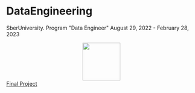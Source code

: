 # DataEngineering
SberUniversity. Program "Data Engineer"
August 29, 2022 -  February 28, 2023

<div id="header" align="center">
  <img src="[https://media.giphy.com/media/M9gbBd9nbDrOTu1Mqx/giphy.gif](https://img2.joyreactor.cc/pics/post/%D0%B3%D0%B8%D1%84%D0%BA%D0%B8- %D1%81%D0%B0%D0%BC%D1%81%D1%83%D0%BD%D0%B3-%D0%B2%D0%B7%D1%80%D1%8B%D0%B2%D0%BE%D0%BE%D0%BF%D0%B0%D1%81%D0%BD%D0%BE%D1%81%D1%82%D1%8C-%D0%A1%D0%B8%D0%BC%D0%BF%D1%81%D0%BE%D0%BD%D1%8B-3419525.gif)" width="100"/>
</div>

<a style="display:block" href="https://github.com/Art9050/DataEngineering/tree/main/final_project">
  <div class="xyz">Final Project</div>
</a>

<!--
- Базовый модуль 
August 29, 2022 - 31.10.2022
Python, SQL

- Профильный модуль 
31.10.2022 – 28.02.2023

Слушатели научатся настраивать и автоматизировать процессы сбора, трансформации, очистки, хранения и первичного анализа данных с помощью SQL и Python на примерах реальных задач, реализует собственный проект! Проект составлен в виде типичного технического задания, которое получает Data Engineer в рамках выполнения своей работы, и позволит участникам курса решить задачу, максимально приближенную к рабочей, с нуля реализовав полноценный ETL процесс.

• проектирование БД;
• обзор DDL, DML, пару слов о TCL;
• агрегации, union, join;
• работа со временем;
• очистка данных;
• регулярные выражения;
• основы Python и SQLite;
• оконные (аналитические) функции;
• основы хранилищ данных;
• паттерны хранения данных;
• инкрементальная загрузка;
• master data management;
• основы *nix и bash, cron.

SQL для работы с данными в DWH
Знать:
базовый синтаксис SQL, методологии и технологии проектирования и использования баз данных, особенности системы управления базами данных, основы проектирования хранилищ данных (DWH), оконные функции, основные методы работы со временем, методы очистки данных, методы инкрементальной загрузки, bash-команды, автоинкремент в Oracle и других СУБД, методы оптимизации запросов, методы построения и автоматизации ETL процесса.

Уметь:
извлекать данные из БД и манипулировать ими с помощью SQL, проектировать DWH, реализовывать оконные аналитические функции, корректно работать со временем в SQL, производить очистку данных, реализовывать автоинкремент, выстраивать и автоматизировать ETL-процесс.

Программирование на языке Python
Знать:
тип языка, типы и структуры данных, понятие переменной, циклы, условные конструкции, функции, принципы работы алгоритмов

Уметь:
решать базовые алгоритмические задачи, загружать и обрабатывать данные (csv, xlsx, txt, json, jpg, etc) с помощью Python и его библиотек, установить Python и библиотеки на ПК
-->

